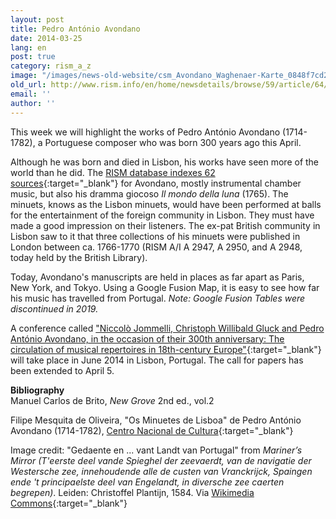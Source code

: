 ```yaml
---
layout: post
title: Pedro António Avondano
date: 2014-03-25
lang: en
post: true
category: rism_a_z
image: "/images/news-old-website/csm_Avondano_Waghenaer-Karte_0848f7cd20.jpg"
old_url: http://www.rism.info/en/home/newsdetails/browse/59/article/64/pedro-antonio-avondano.html
email: ''
author: ''
---
```


This week we will highlight the works of Pedro António Avondano (1714-1782), a Portuguese composer who was born 300 years ago this April.

Although he was born and died in Lisbon, his works have seen more of the world than he did. The [RISM database indexes 62 sources](https://opac.rism.info/search?View=rism&author=Pedro+Ant%C3%B3nio+Avondano){:target="_blank"} for Avondano, mostly instrumental chamber music, but also his dramma giocoso _Il mondo della luna_ (1765). The minuets, knows as the Lisbon minuets, would have been performed at balls for the entertainment of the foreign community in Lisbon. They must have made a good impression on their listeners. The ex-pat British community in Lisbon saw to it that three collections of his minuets were published in London between ca. 1766-1770 (RISM A/I A 2947, A 2950, and A 2948, today held by the British Library).

Today, Avondano's manuscripts are held in places as far apart as Paris, New York, and Tokyo. Using a Google Fusion Map, it is easy to see how far his music has travelled from Portugal. _Note: Google Fusion Tables were discontinued in 2019._

A conference called ["Niccolò Jommelli, Christoph Willibald Gluck and Pedro António Avondano, in the occasion of their 300th anniversary: The circulation of musical repertoires in 18th-century Europe"](https://goldenpages.jpehs.co.uk/2014/02/27/niccolo-jommelli-christoph-willibald-gluck-and-pedro-antonio-avondano-in-the-occasion-of-their-300th-anniversary-the-circulation-of-musical-repertoires-in-18th-century-europe/){:target="_blank"} will take place in June 2014 in Lisbon, Portugal. The call for papers has been extended to April 5.

**Bibliography**  
Manuel Carlos de Brito, _New Grove_ 2nd ed., vol.2

Filipe Mesquita de Oliveira, "Os Minuetes de Lisboa" de Pedro António Avondano (1714-1782), [Centro Nacional de Cultura](http://www.e-cultura.pt/DestaqueCulturalDisplay.aspx?ID=587){:target="_blank"}

Image credit: "Gedaente en ... vant Landt van Portugal" from _Mariner’s Mirror (T'eerste deel vande Spieghel der zeevaerdt, van de navigatie der Westersche zee, innehoudende alle de custen van Vranckrijck, Spaingen ende 't principaelste deel van Engelandt, in diversche zee caerten begrepen)_. Leiden: Christoffel Plantijn, 1584. Via [Wikimedia Commons](http://commons.wikimedia.org/wiki/File%3A1584_Portugal_Waghenaer.jpg){:target="_blank"}
